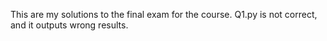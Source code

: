 This are my solutions to the final exam for the course. Q1.py is not correct, and it outputs wrong results. 
